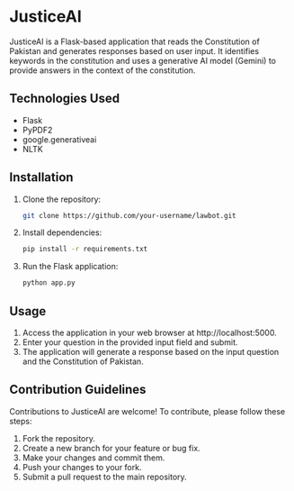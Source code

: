 # JusticeAI

JusticeAI is a Flask-based application that reads the Constitution of Pakistan and generates responses based on user input. It identifies keywords in the constitution and uses a generative AI model (Gemini) to provide answers in the context of the constitution.

## Technologies Used

- Flask
- PyPDF2
- google.generativeai
- NLTK

## Installation

1. Clone the repository:
   ```bash
   git clone https://github.com/your-username/lawbot.git
   ```

2. Install dependencies:
   ```bash
   pip install -r requirements.txt
   ```

3. Run the Flask application:
   ```bash
   python app.py
   ```

## Usage

1. Access the application in your web browser at http://localhost:5000.
2. Enter your question in the provided input field and submit.
3. The application will generate a response based on the input question and the Constitution of Pakistan.

## Contribution Guidelines

Contributions to JusticeAI are welcome! To contribute, please follow these steps:

1. Fork the repository.
2. Create a new branch for your feature or bug fix.
3. Make your changes and commit them.
4. Push your changes to your fork.
5. Submit a pull request to the main repository.


